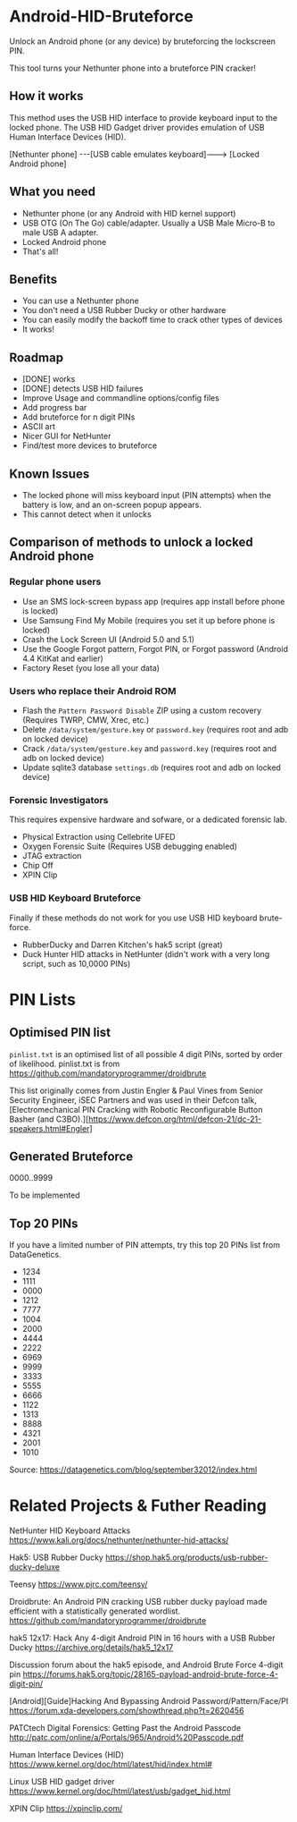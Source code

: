 # Android-HID-Bruteforce

Unlock an Android phone (or any device) by bruteforcing the lockscreen PIN.


This tool turns your Nethunter phone into a bruteforce PIN cracker! 


## How it works

This method uses the USB HID interface to provide keyboard input to the locked phone.
The USB HID Gadget driver provides emulation of USB Human Interface Devices (HID). 

[Nethunter phone] ---[USB cable emulates keyboard]--->  [Locked Android phone]

## What you need

- Nethunter phone (or any Android with HID kernel support)
- USB OTG (On The Go) cable/adapter. Usually a USB Male Micro-B to male USB A adapter.
- Locked Android phone
- That's all!

## Benefits

- You can use a Nethunter phone
- You don't need a USB Rubber Ducky or other hardware
- You can easily modify the backoff time to crack other types of devices
- It works!


## Roadmap

- [DONE] works
- [DONE] detects USB HID failures
- Improve Usage and commandline options/config files
- Add progress bar
- Add bruteforce for n digit PINs
- ASCII art
- Nicer GUI for NetHunter
- Find/test more devices to bruteforce


## Known Issues

- The locked phone will miss keyboard input (PIN attempts) when the battery is low, and an on-screen popup appears.
- This cannot detect when it unlocks


## Comparison of methods to unlock a locked Android phone

### Regular phone users

- Use an SMS lock-screen bypass app (requires app install before phone is locked)
- Use Samsung Find My Mobile (requires you set it up before phone is locked)
- Crash the Lock Screen UI (Android 5.0 and 5.1)
- Use the Google Forgot pattern, Forgot PIN, or Forgot password (Android 4.4 KitKat and earlier)
- Factory Reset (you lose all your data)

### Users who replace their Android ROM

- Flash the `Pattern Password Disable` ZIP using a custom recovery (Requires TWRP, CMW, Xrec, etc.)
- Delete `/data/system/gesture.key` or `password.key` (requires root and adb on locked device)
- Crack `/data/system/gesture.key` and `password.key` (requires root and adb on locked device)
- Update sqlite3 database `settings.db` (requires root and adb on locked device)

### Forensic Investigators

This requires expensive hardware and sofware, or a dedicated forensic lab.

- Physical Extraction using Cellebrite UFED
- Oxygen Forensic Suite (Requires USB debugging enabled)
- JTAG extraction
- Chip Off
- XPIN Clip

### USB HID Keyboard Bruteforce

Finally if these methods do not work for you use USB HID keyboard brute-force.

- RubberDucky and Darren Kitchen's hak5 script (great)
- Duck Hunter HID attacks in NetHunter (didn't work with a very long script, such as 10,0000 PINs)


# PIN Lists

## Optimised PIN list

`pinlist.txt` is an optimised list of all possible 4 digit PINs, sorted by order of likelihood.
pinlist.txt is from https://github.com/mandatoryprogrammer/droidbrute

This list originally comes from Justin Engler & Paul Vines from Senior Security Engineer, iSEC Partners
and was used in their Defcon talk, [Electromechanical PIN Cracking with Robotic Reconfigurable Button Basher (and C3BO).][https://www.defcon.org/html/defcon-21/dc-21-speakers.html#Engler]

## Generated Bruteforce

0000..9999 

To be implemented


## Top 20 PINs

If you have a limited number of PIN attempts, try this top 20 PINs list from DataGenetics.

- 1234
- 1111
- 0000
- 1212
- 7777
- 1004
- 2000
- 4444
- 2222
- 6969
- 9999
- 3333
- 5555
- 6666
- 1122
- 1313
- 8888
- 4321
- 2001
- 1010

Source: https://datagenetics.com/blog/september32012/index.html


# Related Projects & Futher Reading

NetHunter HID Keyboard Attacks
https://www.kali.org/docs/nethunter/nethunter-hid-attacks/

Hak5: USB Rubber Ducky
https://shop.hak5.org/products/usb-rubber-ducky-deluxe

Teensy
https://www.pjrc.com/teensy/

Droidbrute: An Android PIN cracking USB rubber ducky payload made efficient with a statistically generated wordlist.
https://github.com/mandatoryprogrammer/droidbrute

hak5 12x17: Hack Any 4-digit Android PIN in 16 hours with a USB Rubber Ducky 
https://archive.org/details/hak5_12x17

Discussion forum about the hak5 episode, and Android Brute Force 4-digit pin
https://forums.hak5.org/topic/28165-payload-android-brute-force-4-digit-pin/

[Android][Guide]Hacking And Bypassing Android Password/Pattern/Face/PI
https://forum.xda-developers.com/showthread.php?t=2620456

PATCtech Digital Forensics: Getting Past the Android Passcode
http://patc.com/online/a/Portals/965/Android%20Passcode.pdf

Human Interface Devices (HID)
https://www.kernel.org/doc/html/latest/hid/index.html#

Linux USB HID gadget driver
https://www.kernel.org/doc/html/latest/usb/gadget_hid.html

XPIN Clip
https://xpinclip.com/
